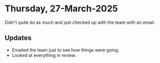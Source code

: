 # Thursday, 27-March-2025
Didn't quite do as much and just checked up with the team with an email.

## Updates
- Emailed the team just to see how things were going.
- Looked at everything in review.
